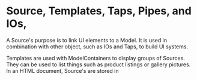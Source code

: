 # Source, Templates, Taps, Pipes, and IOs,

A Source's purpose is to link UI elements to a Model. It is used in combination with other object, such as IOs and Taps, to build UI systems. 

Templates are used with ModelContainers to display groups of Sources. They can be used to list things such as product listings or gallery pictures.   
In an HTML document, Source's are stored in <template> elements, which are then parsed by the SourceConstuctor to create a SourceSkeleton. Think of a SourceSkeleton as the basic framework with which a Model's data will fill out with actual content.  

If you are using the complete

## Extending Source

Wick provides a special type of Source class called CustomSource, which can be used to expand the functions of a Source.


## SourceConstructor

The SourceConstructor is used to convert html into a ready made Source factory, known as a SourceSkeleton. Once a skeleton is constructed, it can be used to create active Sources and bind a Model to DOM elements. 

SourceConstructor(Template, Presets, WORKING_DOM
returns a function ()=>{} Returns case or cassette object.
CustomSource(element, data, Presets);